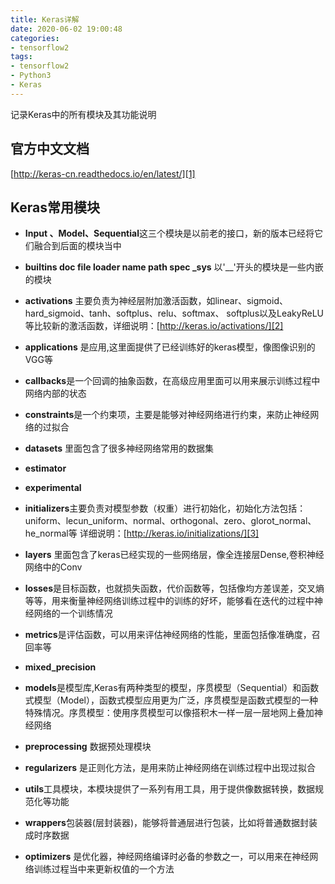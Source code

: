 ```yaml
---
title: Keras详解 
date: 2020-06-02 19:00:48
categories: 
- tensorflow2
tags:
- tensorflow2
- Python3
- Keras
---
```

记录Keras中的所有模块及其功能说明
<!-- more -->
## 官方中文文档
[http://keras-cn.readthedocs.io/en/latest/][1]

## Keras常用模块

 -  **Input 、Model、Sequential**这三个模块是以前老的接口，新的版本已经将它们融合到后面的模块当中 
 -  **__builtins__ __doc__  __file__  __loader__ __name__ __path__ __spec__  _sys**  以'__'开头的模块是一些内嵌的模块 

 -  **activations** 主要负责为神经层附加激活函数，如linear、sigmoid、hard_sigmoid、tanh、softplus、relu、softmax、 softplus以及LeakyReLU等比较新的激活函数，详细说明：[http://keras.io/activations/][2]
 -  **applications** 是应用,这里面提供了已经训练好的keras模型，像图像识别的VGG等 
 -  **callbacks**是一个回调的抽象函数，在高级应用里面可以用来展示训练过程中网络内部的状态 
 -  **constraints**是一个约束项，主要是能够对神经网络进行约束，来防止神经网络的过拟合 
 -  **datasets** 里面包含了很多神经网络常用的数据集 
 -  **estimator**
 -  **experimental**
 -  **initializers**主要负责对模型参数（权重）进行初始化，初始化方法包括：uniform、lecun_uniform、normal、orthogonal、zero、glorot_normal、he_normal等
 详细说明：[http://keras.io/initializations/][3]
 -  **layers** 里面包含了keras已经实现的一些网络层，像全连接层Dense,卷积神经网络中的Conv 
 -  **losses**是目标函数，也就损失函数，代价函数等，包括像均方差误差，交叉熵等等，用来衡量神经网络训练过程中的训练的好坏，能够看在迭代的过程中神经网络的一个训练情况 
 -  **metrics**是评估函数，可以用来评估神经网络的性能，里面包括像准确度，召回率等
 -  **mixed_precision**
 -  **models**是模型库,Keras有两种类型的模型，序贯模型（Sequential）和函数式模型（Model），函数式模型应用更为广泛，序贯模型是函数式模型的一种特殊情况。序贯模型：使用序贯模型可以像搭积木一样一层一层地网上叠加神经网络 
 -  **preprocessing** 数据预处理模块
 -  **regularizers** 是正则化方法，是用来防止神经网络在训练过程中出现过拟合 
 -  **utils**工具模块，本模块提供了一系列有用工具，用于提供像数据转换，数据规范化等功能 
 -  **wrappers**包装器(层封装器)，能够将普通层进行包装，比如将普通数据封装成时序数据
 -  **optimizers** 是优化器，神经网络编译时必备的参数之一，可以用来在神经网络训练过程当中来更新权值的一个方法 
 
 


  [1]: http://keras-cn.readthedocs.io/en/latest/
  [2]: http://keras.io/activations/
  [3]: http://keras.io/initializations/
